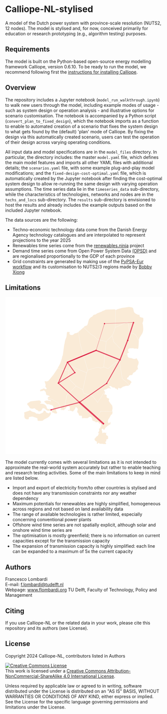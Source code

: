 # Calliope-NL-stylised
A model of the Dutch power system with province-scale resolution (NUTS2, 12 nodes). The model is stylised and, for now, conceived primarily for education or research prototyping (e.g., algorithm testing) purposes.

## Requirements
The model is built on the Python-based open-source energy modelling framework Calliope, version 0.6.10. 
To be ready to run the model, we recommend following first the [instructions for installing Calliope](https://calliope.readthedocs.io/en/stable/user/installation.html).

## Overview
The repository includes a Jupyter notebook (`model_run_walkthrough.ipynb`) to walk new users through the model, including example modes of usage - such as system design or operation analysis - and illustrative options for scenario customisation. The notebook is accompanied by a Python script (`convert_plan_to_fixed_design`), which the notebook imports as a function to enable to automated creation of a scenario that fixes the system design to what gets found by the (default) 'plan' mode of Calliope. By fixing the design via this automatically created scenario, users can test the operation of their design across varying operating conditions.

All input data and model specifications are in the `model_files` directory. In particular, the directory includes: the master `model.yaml` file, which defines the main model features and imports all other YAML files with additional details; the `scenarios.yaml` file, with some example plug-and-play model modifications; and the `fixed-design-cost-optimal.yaml` file, which is automatically created by the Jupyter notebook after finding the cost-optimal system design to allow re-running the same design with varying operation assumptions. The time series data lie in the `timeseries_data` sub-directory, while the characteristics of technologies, networks and nodes are in the `techs_and_locs` sub-directory. The `results` sub-directory is envisioned to host the results and already includes the example outputs based on the included Jupyter notebook.

The data sources are the following:
- Techno-economic technology data come from the Danish Energy Agency technology catalogues and are interpolated to represent projections to the year 2025
- Renewables time series come from the [renewables.ninja](www.renewables.ninja) project
- Demand time series come from Open Power System Data [(OPSD)](https://data.open-power-system-data.org/time_series/2020-10-06) and are regionalised proportionally to the GDP of each province
- Grid constraints are generated by making use of the [PyPSA-Eur workflow](https://github.com/pypsa/pypsa-eur) and its customisation to NUTS2/3 regions made by [Bobby Xiong](https://github.com/bobbyxng/kodekiste)

## Limitations

<img src="https://github.com/FLomb/Calliope-NL/blob/main/NL_grid_map.png" width="600">

The model currently comes with several limitations as it is not intended to approximate the real-world system accurately but rather to enable teaching and research testing activities. Some of the main limitations to keep in mind are listed below.
- Import and export of electricity from/to other countries is stylised and does not have any transmission constraints nor any weather dependency
- Maximum potentials for renewables are highly simplified, homogeneous across regions and not based on land availability data
- The range of available technologies is rather limited, especially concerning conventional power plants
- Offshore wind time series are not spatially explicit, although solar and onshore wind time series are
- The optimisation is mostly greenfield; there is no information on current capacities except for the transmission capacity
- The expansion of transmission capacity is highly simplified: each line can be expanded to a maximum of 5x the current capacity

## Authors
Francesco Lombardi </br>
E-mail: f.lombardi@tudelft.nl </br>
Webpage: www.flombardi.org
TU Delft, Faculty of Technology, Policy and Management </br>

## Citing
If you use Calliope-NL or the related data in your work, please cite this repository and its authors (see License).

## License
Copyright 2024 Calliope-NL, contributors listed in Authors

<a rel="license" href="http://creativecommons.org/licenses/by-nc-sa/4.0/"><img alt="Creative Commons License" style="border-width:0" src="https://i.creativecommons.org/l/by-nc-sa/4.0/88x31.png" /></a><br />This work is licensed under a <a rel="license" href="http://creativecommons.org/licenses/by-nc-sa/4.0/">Creative Commons Attribution-NonCommercial-ShareAlike 4.0 International License</a>.

Unless required by applicable law or agreed to in writing, software distributed under the License is distributed on an "AS IS" BASIS, WITHOUT WARRANTIES OR CONDITIONS OF ANY KIND, either express or implied. See the License for the specific language governing permissions and limitations under the License.
